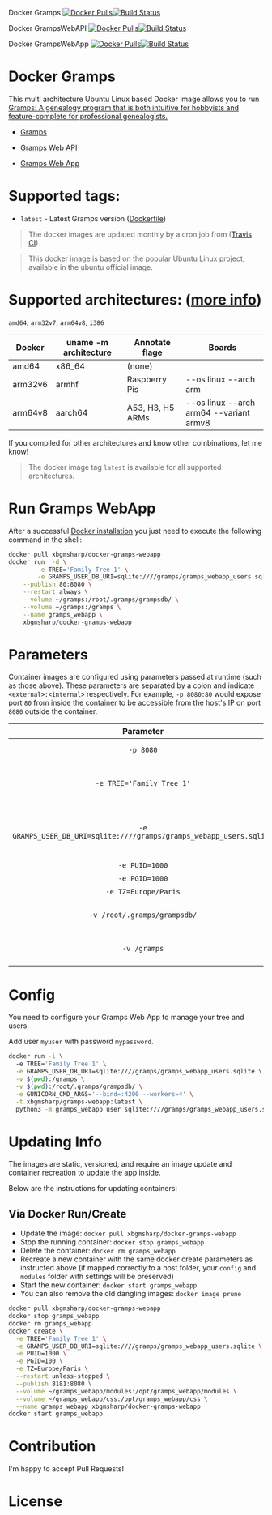 Docker Gramps [![Docker Pulls](https://img.shields.io/docker/pulls/xbgmsharp/docker-gramps.svg)](https://hub.docker.com/r/xbgmsharp/docker-magicmirror/)[![Build Status](https://travis-ci.com/xbgmsharp/docker-MagicMirror.svg?branch=master)](https://travis-ci.com/xbgmsharp/docker-gramps)

Docker GrampsWebAPI [![Docker Pulls](https://img.shields.io/docker/pulls/xbgmsharp/docker-gramps-webapi.svg)](https://hub.docker.com/r/xbgmsharp/docker-magicmirror/)[![Build Status](https://travis-ci.com/xbgmsharp/docker-MagicMirror.svg?branch=master)](https://travis-ci.com/xbgmsharp/docker-gramps-webapi)

Docker GrampsWebApp [![Docker Pulls](https://img.shields.io/docker/pulls/xbgmsharp/docker-gramps-webapp.svg)](https://hub.docker.com/r/xbgmsharp/docker-magicmirror/)[![Build Status](https://travis-ci.com/xbgmsharp/docker-MagicMirror.svg?branch=master)](https://travis-ci.com/xbgmsharp/docker-gramps-webapp)

# Docker Gramps

This multi architecture Ubuntu Linux based Docker image allows you to run [Gramps: A genealogy program that is both intuitive for hobbyists and feature-complete for professional genealogists.](https://github.com/gramps-project/gramps)

* [Gramps](https://github.com/gramps-project/gramps)

* [Gramps Web API](https://github.com/gramps-project/web-api)

* [Gramps Web App](https://github.com/DavidMStraub/gramps-webapp)

# Supported tags:

- `latest` - Latest Gramps version ([Dockerfile](https://github.com/xbgmsharp/docker-gramps/blob/master/gramps.Dockerfile))

> The docker images are updated monthly by a cron job from ([Travis CI](https://travis-ci.com/xbgmsharp/docker-gramps)).

> This docker image is based on the popular Ubuntu Linux project, available in the ubuntu official image.

# Supported architectures: ([more info](https://github.com/docker-library/official-images#architectures-other-than-amd64))
`amd64`, `arm32v7`, `arm64v8`, `i386`

| **Docker** | **uname -m architecture** | **Annotate flage** | **Boards** |
| --- | --- | --- | --- |
| amd64 | x86_64 | (none) |
| arm32v6 | armhf | Raspberry Pis | --os linux --arch arm |
| arm64v8 | aarch64 | A53, H3, H5 ARMs |--os linux --arch arm64 --variant armv8 |

If you compiled for other architectures and know other combinations, let me know!

> The docker image tag `latest` is available for all supported architectures.

# Run Gramps WebApp
After a successful [Docker installation](https://docs.docker.com/engine/installation/) you just need to execute the following command in the shell:

```bash
docker pull xbgmsharp/docker-gramps-webapp
docker run  -d \
        -e TREE='Family Tree 1' \
        -e GRAMPS_USER_DB_URI=sqlite:////gramps/gramps_webapp_users.sqlite \
	--publish 80:8080 \
	--restart always \
	--volume ~/gramps:/root/.gramps/grampsdb/ \
	--volume ~/gramps:/gramps \
	--name gramps_webapp \
	xbgmsharp/docker-gramps-webapp
```

# Parameters
Container images are configured using parameters passed at runtime (such as those above). These parameters are separated by a colon and indicate `<external>:<internal>` respectively. For example, `-p 8080:80` would expose port `80` from inside the container to be accessible from the host's IP on port `8080` outside the container.

| Parameter | Function |
| :----: | --- |
| `-p 8080` | require for magicmirror to function |
| `-e TREE='Family Tree 1'` | (require) **Important:**. Family tree to open (can also be set by the -O tag on the command line, see above |
| `-e GRAMPS_USER_DB_URI=sqlite:////gramps/gramps_webapp_users.sqlite` | (require) **Important:**SQLAlchemy compatible URI for the user database when using SQL authentication. |
| `-e PUID=1000` | for UserID (optional) |
| `-e PGID=1000` | for GroupID (optional) |
| `-e TZ=Europe/Paris` | TimeZone (optional) |
| `-v /root/.gramps/grampsdb/` | Mount this folder to insert your own gramps config into the docker container. |
| `-v /gramps` | Mount this folder to add your own user db into the docker container. |

# Config
You need to configure your Gramps Web App to manage your tree and users.

Add user `myuser` with password `mypassword`.
```bash
docker run -i \ 
  -e TREE='Family Tree 1' \
  -e GRAMPS_USER_DB_URI=sqlite:////gramps/gramps_webapp_users.sqlite \
  -v $(pwd):/gramps \
  -v $(pwd):/root/.gramps/grampsdb/ \
  -e GUNICORN_CMD_ARGS='--bind=:4200 --workers=4' \
  -t xbgmsharp/gramps-webapp:latest \
  python3 -m gramps_webapp user sqlite:////gramps/gramps_webapp_users.sqlite add myuser mypassword
```
# Updating Info

The images are static, versioned, and require an image update and container recreation to update the app inside. 

Below are the instructions for updating containers:

## Via Docker Run/Create
* Update the image: `docker pull xbgmsharp/docker-gramps-webapp`
* Stop the running container: `docker stop gramps_webapp`
* Delete the container: `docker rm gramps_webapp`
* Recreate a new container with the same docker create parameters as instructed above (if mapped correctly to a host folder, your `config` and `modules` folder with settings will be preserved)
* Start the new container: `docker start gramps_webapp`
* You can also remove the old dangling images: `docker image prune`

```bash
docker pull xbgmsharp/docker-gramps-webapp
docker stop gramps_webapp
docker rm gramps_webapp
docker create \
  -e TREE='Family Tree 1' \
  -e GRAMPS_USER_DB_URI=sqlite:////gramps/gramps_webapp_users.sqlite \
  -e PUID=1000 \
  -e PGID=100 \
  -e TZ=Europe/Paris \
  --restart unless-stopped \
  --publish 8181:8080 \
  --volume ~/gramps_webapp/modules:/opt/gramps_webapp/modules \
  --volume ~/gramps_webapp/css:/opt/gramps_webapp/css \
  --name gramps_webapp xbgmsharp/docker-gramps-webapp
docker start gramps_webapp
```

# Contribution
I'm happy to accept Pull Requests!

# License
